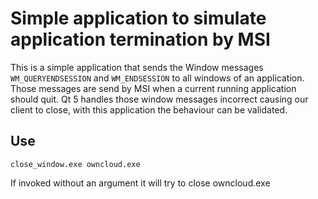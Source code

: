 # Simple application to simulate application termination by MSI

This is a simple application that sends the Window messages `WM_QUERYENDSESSION` and `WM_ENDSESSION` to all windows of an application.
Those messages are send by MSI when a current running application should quit.
Qt 5 handles those window messages incorrect causing our client to close, with this application the behaviour can be validated.

## Use
```
close_window.exe owncloud.exe
```
If invoked without an argument it will try to close owncloud.exe
